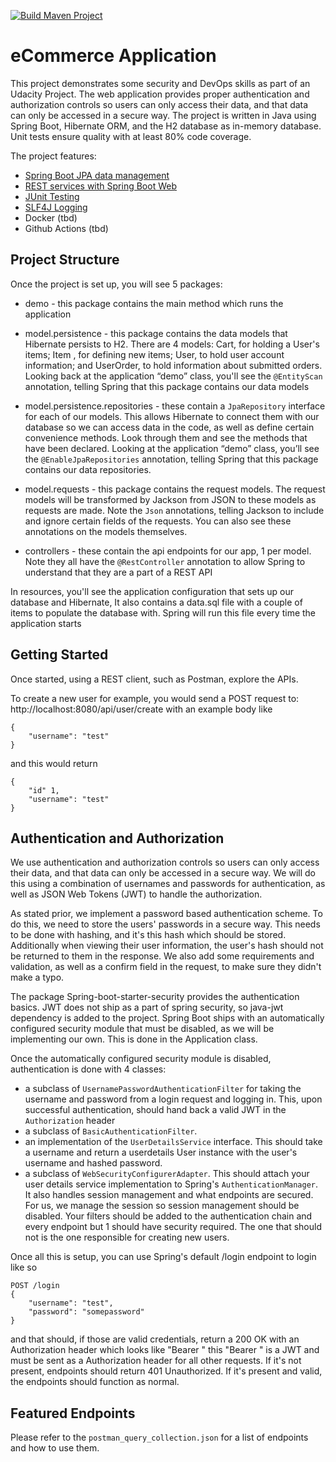 [![Build Maven Project](https://github.com/Treboder/eCommerceApplication/actions/workflows/maven-build.yml/badge.svg)](https://github.com/Treboder/eCommerceApplication/actions/workflows/maven-build.yml)

# eCommerce Application

This project demonstrates some security and DevOps skills as part of an Udacity Project. 
The web application provides proper authentication and authorization controls so users can only access their data, and that data can only be accessed in a secure way.
The project is written in Java using Spring Boot, Hibernate ORM, and the H2 database as in-memory database.
Unit tests ensure quality with at least 80% code coverage.

The project features:
* [Spring Boot JPA data management](https://spring.io/guides/gs/accessing-data-jpa/)
* [REST services with Spring Boot Web](https://spring.io/guides/tutorials/rest/)
* [JUnit Testing](https://junit.org/junit5/)
* [SLF4J Logging](https://www.slf4j.org/)
* Docker (tbd)
* Github Actions (tbd)

## Project Structure

Once the project is set up, you will see 5 packages:

* demo - this package contains the main method which runs the application

* model.persistence - this package contains the data models that Hibernate persists to H2. There are 4 models: Cart, for holding a User's items; Item , for defining new items; User, to hold user account information; and UserOrder, to hold information about submitted orders. Looking back at the application “demo” class, you'll see the `@EntityScan` annotation, telling Spring that this package contains our data models

* model.persistence.repositories - these contain a `JpaRepository` interface for each of our models. This allows Hibernate to connect them with our database so we can access data in the code, as well as define certain convenience methods. Look through them and see the methods that have been declared. Looking at the application “demo” class, you’ll see the `@EnableJpaRepositories` annotation, telling Spring that this package contains our data repositories.

* model.requests - this package contains the request models. The request models will be transformed by Jackson from JSON to these models as requests are made. Note the `Json` annotations, telling Jackson to include and ignore certain fields of the requests. You can also see these annotations on the models themselves.

* controllers - these contain the api endpoints for our app, 1 per model. Note they all have the `@RestController` annotation to allow Spring to understand that they are a part of a REST API

In resources, you'll see the application configuration that sets up our database and Hibernate, It also contains a data.sql file with a couple of items to populate the database with. Spring will run this file every time the application starts

## Getting Started

Once started, using a REST client, such as Postman, explore the APIs.

To create a new user for example, you would send a POST request to:
http://localhost:8080/api/user/create with an example body like 

```
{
    "username": "test"
}
```

and this would return
```
{
    "id" 1,
    "username": "test"
}
```

## Authentication and Authorization
We use authentication and authorization controls so users can only access their data, and that data can only be accessed in a secure way. We will do this using a combination of usernames and passwords for authentication, as well as JSON Web Tokens (JWT) to handle the authorization.

As stated prior, we implement a password based authentication scheme. To do this, we need to store the users' passwords in a secure way. This needs to be done with hashing, and it's this hash which should be stored. Additionally when viewing their user information, the user's hash should not be returned to them in the response.
We also add some requirements and validation, as well as a confirm field in the request, to make sure they didn't make a typo. 

The package Spring-boot-starter-security provides the authentication basics.
JWT does not ship as a part of spring security, so java-jwt dependency is added to the project. 
Spring Boot ships with an automatically configured security module that must be disabled, as we will be implementing our own. This is done in the Application class.

Once the automatically configured security module is disabled, authentication is done with 4 classes:
   * a subclass of `UsernamePasswordAuthenticationFilter` for taking the username and password from a login request and logging in. This, upon successful authentication, should hand back a valid JWT in the `Authorization` header
   * a subclass of `BasicAuthenticationFilter`. 
   * an implementation of the `UserDetailsService` interface. This should take a username and return a userdetails User instance with the user's username and hashed password.
   *  a subclass of `WebSecurityConfigurerAdapter`. This should attach your user details service implementation to Spring's `AuthenticationManager`. It also handles session management and what endpoints are secured. For us, we manage the session so session management should be disabled. Your filters should be added to the authentication chain and every endpoint but 1 should have security required. The one that should not is the one responsible for creating new users.

Once all this is setup, you can use Spring's default /login endpoint to login like so

```
POST /login 
{
    "username": "test",
    "password": "somepassword"
}
```

and that should, if those are valid credentials, return a 200 OK with an Authorization header which looks like "Bearer <data>" this "Bearer <data>" is a JWT and must be sent as a Authorization header for all other requests. If it's not present, endpoints should return 401 Unauthorized. If it's present and valid, the endpoints should function as normal.

## Featured Endpoints

Please refer to the `postman_query_collection.json` for a list of endpoints and how to use them.




